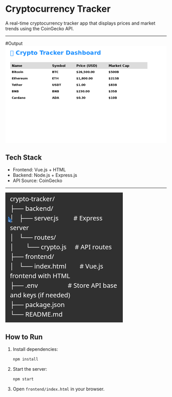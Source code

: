 # Cryptocurrency Tracker

A real-time cryptocurrency tracker app that displays prices and market trends using the CoinGecko API.

---

#Output 
![](frontend/crypto_dashboard_mockup.png)

## Tech Stack
- Frontend: Vue.js + HTML
- Backend: Node.js + Express.js
- API Source: CoinGecko

---

![](frontend/Screenshot_20250627_234128.png)

## How to Run

1. Install dependencies:
   ```bash
   npm install
   ```

2. Start the server:
   ```bash
   npm start
   ```

3. Open `frontend/index.html` in your browser.
